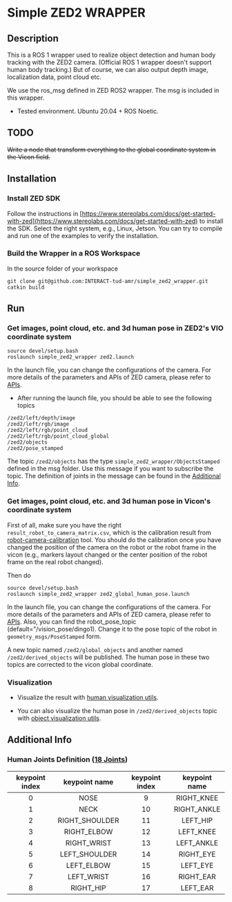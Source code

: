 # Simple ZED2 WRAPPER

## Description
This is a ROS 1 wrapper used to realize object detection and human body tracking with the ZED2 camera. (Official ROS 1 wrapper doesn't support human body tracking.) But of course, we can also output depth image, localization data, point cloud etc.

We use the ros_msg defined in ZED ROS2 wrapper. The msg is included in this wrapper.

- Tested environment. Ubuntu 20.04 + ROS Noetic.

## TODO
~~Write a node that transform everything to the global coordinate system in the Vicon field.~~

## Installation
### Install ZED SDK
Follow the instructions in [https://www.stereolabs.com/docs/get-started-with-zed](https://www.stereolabs.com/docs/get-started-with-zed) to install the SDK. Select the right system, e.g., Linux, Jetson. You can try to compile and run one of the examples to verify the installation.

### Build the Wrapper in a ROS Workspace
In the source folder of your workspace
```
git clone git@github.com:INTERACT-tud-amr/simple_zed2_wrapper.git
catkin build
```

## Run

### Get images, point cloud, etc. and 3d human pose in ZED2's VIO coordinate system

```
source devel/setup.bash
roslaunch simple_zed2_wrapper zed2.launch 
```

In the launch file, you can change the configurations of the camera. For more details of the parameters and APIs of ZED camera, please refer to [APIs](https://www.stereolabs.com/docs/api).

- After running the launch file, you should be able to see the following topics
```
/zed2/left/depth/image
/zed2/left/rgb/image
/zed2/left/rgb/point_cloud
/zed2/left/rgb/point_cloud_global
/zed2/objects
/zed2/pose_stamped
```

The topic ```/zed2/objects``` has the type ```simple_zed2_wrapper/ObjectsStamped``` defined in the msg folder. Use this message if you want to subscribe the topic. The definition of joints in the message can be found in the [Additional Info](#additional-info).


### Get images, point cloud, etc. and 3d human pose in Vicon's coordinate system
First of all, make sure you have the right ```result_robot_to_camera_matrix.csv```, which is the calibration result from [robot-camera-calibration](https://github.com/INTERACT-tud-amr/camera_robot_calibration) tool. You should do the calibration once you have changed the position of the camera on the robot or the robot frame in the vicon (e.g., markers layout changed or the center position of the robot frame on the real robot changed). 

Then do

```
source devel/setup.bash
roslaunch simple_zed2_wrapper zed2_global_human_pose.launch
```
In the launch file, you can change the configurations of the camera. For more details of the parameters and APIs of ZED camera, please refer to [APIs](https://www.stereolabs.com/docs/api). Also, you can find the robot_pose_topic (default="/vision_pose/dingo1). Change it to the pose topic of the robot in ```geometry_msgs/PoseStamped``` form.

A new topic named ```/zed2/global_objects``` and another named ```/zed2/derived_objects``` will be published. The human pose in these two topics are corrected to the vicon global coordinate.


### Visualization
- Visualize the result with [human visualization utils](https://github.com/INTERACT-tud-amr/visualization_utils). 

- You can also visualize the human pose in ```/zed2/derived_objects``` topic with [object visualization utils](https://github.com/INTERACT-tud-amr/visualization_utils/tree/main/objects_visualization).



## Additional Info
### Human Joints Definition ([18 Joints](https://www.stereolabs.com/docs/body-tracking))
| keypoint index |  keypoint name | keypoint index | keypoint name |
|:--------------:|:--------------:|:--------------:|:-------------:|
| 0              | NOSE           | 9              | RIGHT_KNEE    |
| 1              | NECK           | 10             | RIGHT_ANKLE   |
| 2              | RIGHT_SHOULDER | 11             | LEFT_HIP      |
| 3              | RIGHT_ELBOW    | 12             | LEFT_KNEE     |
| 4              | RIGHT_WRIST    | 13             | LEFT_ANKLE    |
| 5              | LEFT_SHOULDER  | 14             | RIGHT_EYE     |
| 6              | LEFT_ELBOW     | 15             | LEFT_EYE      |
| 7              | LEFT_WRIST     | 16             | RIGHT_EAR     |
| 8              | RIGHT_HIP      | 17             | LEFT_EAR      |

